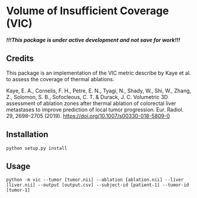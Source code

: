 # Volume of Insufficient Coverage (VIC)

***!!!This package is under active development and not save for work!!!***

## Credits

This package is an implementation of the VIC metric describe by Kaye et al. to assess the coverage of thermal ablations.

Kaye, E. A., Cornelis, F. H., Petre, E. N., Tyagi, N., Shady, W., Shi, W., Zhang, Z., Solomon, S. B., Sofocleous, C. T. & Durack, J. C. Volumetric 3D assessment of ablation zones after thermal ablation of colorectal liver metastases to improve prediction of local tumor progression. Eur. Radiol. 29, 2698–2705 (2019). https://doi.org/10.1007/s00330-018-5809-0

## Installation

    python setup.py install

## Usage

    python -m vic --tumor [tumor.nii] --ablation [ablation.nii] --liver [liver.nii] --output [output.csv] --subject-id [patient-1] --tumor-id [tumor-1]

